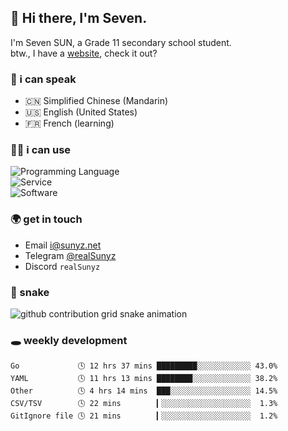 <!-- DO NOT FORGET TO PULL BEFORE PUSHING -->
## 👋 Hi there, I'm Seven.

I'm Seven SUN, a Grade 11 secondary school student.  
btw., I have a [website](https://sunyz.net), check it out?

### 💬 i can speak

* 🇨🇳 Simplified Chinese (Mandarin)  
* 🇺🇸 English (United States)  
* 🇫🇷 French (learning)

### 👩‍💻 i can use

![Programming Language](https://skillicons.dev/icons?i=cpp,html,python,nodejs,nextjs,tailwind,bash,latex,md)  
![Service](https://skillicons.dev/icons?i=docker,git,nginx,cloudflare,workers,github,linux,vercel,mysql)  
![Software](https://skillicons.dev/icons?i=ai,pr,ps,xd,figma,vim,vscode,pycharm,clion)

### 🌍 get in touch

* Email <i@sunyz.net>
* Telegram [@realSunyz](https://t.me/realSunyz)
* Discord `realSunyz`

### 🐍 snake
<picture>
  <source media="(prefers-color-scheme: dark)" srcset="https://raw.githubusercontent.com/realSunyz/realSunyz/main/snake/snake-dark.svg" />
  <source media="(prefers-color-scheme: light)" srcset="https://raw.githubusercontent.com/realSunyz/realSunyz/main/snake/snake.svg" />
  <img alt="github contribution grid snake animation" src="github-snake.svg" />
</picture>

### 🕳️ weekly development
<!-- waka-box start -->
```text
Go             🕓 12 hrs 37 mins █████████░░░░░░░░░░░░ 43.0%
YAML           🕓 11 hrs 13 mins ████████░░░░░░░░░░░░░ 38.2%
Other          🕓 4 hrs 14 mins  ███░░░░░░░░░░░░░░░░░░ 14.5%
CSV/TSV        🕓 22 mins        ▎░░░░░░░░░░░░░░░░░░░░  1.3%
GitIgnore file 🕓 21 mins        ▎░░░░░░░░░░░░░░░░░░░░  1.2%
```
<!-- Powered by https://github.com/realSunyz/waka-box-go . -->
<!-- waka-box end -->